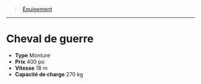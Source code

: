 ﻿---
!EquipmentItem
Type: Monture
Price: 400 po
WeightCapacity: 270 kg
Speed: 18 m
Id: equipment_hd.md#cheval-de-guerre
ParentLink: equipment_hd.md#Équipement
Name: Cheval de guerre
ParentName: Équipement
NameLevel: 1
Attributes: {}
---
> [Équipement](hd_equipment.md)

---

# Cheval de guerre

- **Type** Monture
- **Prix** 400 po
- **Vitesse** 18 m
- **Capacité de charge** 270 kg

